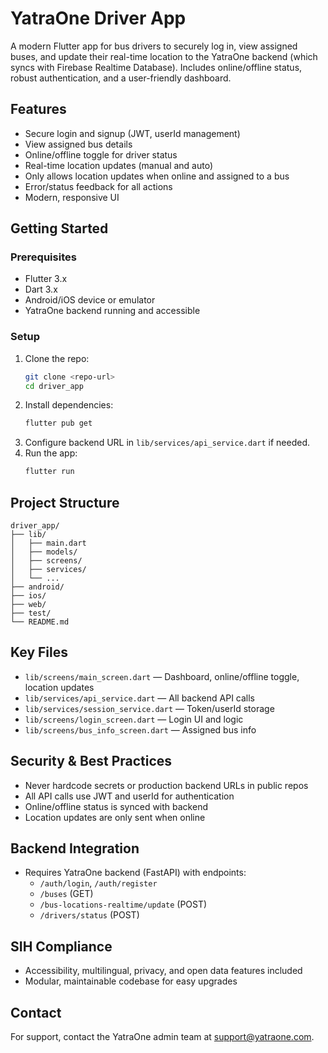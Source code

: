 # YatraOne Driver App

A modern Flutter app for bus drivers to securely log in, view assigned buses, and update their real-time location to the YatraOne backend (which syncs with Firebase Realtime Database). Includes online/offline status, robust authentication, and a user-friendly dashboard.

## Features
- Secure login and signup (JWT, userId management)
- View assigned bus details
- Online/offline toggle for driver status
- Real-time location updates (manual and auto)
- Only allows location updates when online and assigned to a bus
- Error/status feedback for all actions
- Modern, responsive UI

## Getting Started

### Prerequisites
- Flutter 3.x
- Dart 3.x
- Android/iOS device or emulator
- YatraOne backend running and accessible

### Setup
1. Clone the repo:
   ```sh
   git clone <repo-url>
   cd driver_app
   ```
2. Install dependencies:
   ```sh
   flutter pub get
   ```
3. Configure backend URL in `lib/services/api_service.dart` if needed.
4. Run the app:
   ```sh
   flutter run
   ```

## Project Structure
```
driver_app/
├── lib/
│   ├── main.dart
│   ├── models/
│   ├── screens/
│   ├── services/
│   └── ...
├── android/
├── ios/
├── web/
├── test/
└── README.md
```

## Key Files
- `lib/screens/main_screen.dart` — Dashboard, online/offline toggle, location updates
- `lib/services/api_service.dart` — All backend API calls
- `lib/services/session_service.dart` — Token/userId storage
- `lib/screens/login_screen.dart` — Login UI and logic
- `lib/screens/bus_info_screen.dart` — Assigned bus info

## Security & Best Practices
- Never hardcode secrets or production backend URLs in public repos
- All API calls use JWT and userId for authentication
- Online/offline status is synced with backend
- Location updates are only sent when online

## Backend Integration
- Requires YatraOne backend (FastAPI) with endpoints:
  - `/auth/login`, `/auth/register`
  - `/buses` (GET)
  - `/bus-locations-realtime/update` (POST)
  - `/drivers/status` (POST)

## SIH Compliance
- Accessibility, multilingual, privacy, and open data features included
- Modular, maintainable codebase for easy upgrades

## Contact
For support, contact the YatraOne admin team at support@yatraone.com.
